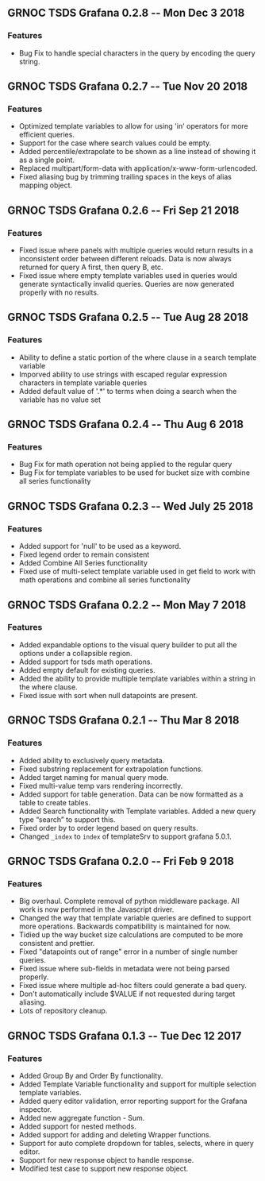 ## GRNOC TSDS Grafana 0.2.8 -- Mon Dec 3 2018

### Features

* Bug Fix to handle special characters in the query by encoding the query string.

## GRNOC TSDS Grafana 0.2.7 -- Tue Nov 20 2018

### Features

* Optimized template variables to allow for using 'in' operators for more efficient queries.
* Support for the case where search values could be empty.
* Added percentile/extrapolate to be shown as a line instead of showing it as a single point.
* Replaced multipart/form-data with application/x-www-form-urlencoded.
* Fixed aliasing bug by trimming trailing spaces in the keys of alias mapping object.


## GRNOC TSDS Grafana 0.2.6 -- Fri Sep 21 2018

### Features

* Fixed issue where panels with multiple queries would return results in a inconsistent order
between different reloads. Data is now always returned for query A first, then query B, etc.
* Fixed issue where empty template variables used in queries would generate syntactically invalid
queries. Queries are now generated properly with no results.


## GRNOC TSDS Grafana 0.2.5 -- Tue Aug 28 2018

### Features

* Ability to define a static portion of the where clause in a search template variable
* Imporved ability to use strings with escaped regular expression characters in template variable queries
* Added default value of '.*' to terms when doing a search when the variable has no value set

## GRNOC TSDS Grafana 0.2.4 -- Thu Aug 6 2018

### Features

* Bug Fix for math operation not being applied to the regular query
* Bug Fix for template variables to be used for bucket size with combine all series functionality

## GRNOC TSDS Grafana 0.2.3 -- Wed July 25 2018

### Features

* Added support for 'null' to be used as a keyword.
* Fixed legend order to remain consistent
* Added Combine All Series functionality
* Fixed use of multi-select template variable used in get field to work with math operations and combine all series functionality

## GRNOC TSDS Grafana 0.2.2 -- Mon May 7 2018

### Features

* Added expandable options to the visual query builder to put all the options under a collapsible region.
* Added support for tsds math operations.
* Added empty default for existing queries.
* Added the ability to provide multiple template variables within a string in the where clause. 
* Fixed issue with sort when null datapoints are present.

## GRNOC TSDS Grafana 0.2.1 -- Thu Mar 8 2018

### Features

* Added ability to exclusively query metadata.
* Fixed substring replacement for extrapolation functions.
* Added target naming for manual query mode.
* Fixed multi-value temp vars rendering incorrectly.
* Added support for table generation. Data can be now formatted as a table to create tables.  
* Added Search functionality with Template variables. Added a new query type “search” to support this.
* Fixed order by to order legend based on query results.
* Changed `_index` to `index` of templateSrv to support grafana 5.0.1.

## GRNOC TSDS Grafana 0.2.0 -- Fri Feb 9 2018

### Features

* Big overhaul. Complete removal of python middleware package. All work is now performed in the Javascript driver.
* Changed the way that template variable queries are defined to support more operations. Backwards compatibility is maintained for now.
* Tidied up the way bucket size calculations are computed to be more consistent and prettier.
* Fixed "datapoints out of range" error in a number of single number queries.
* Fixed issue where sub-fields in metadata were not being parsed properly.
* Fixed issue where multiple ad-hoc filters could generate a bad query.
* Don't automatically include $VALUE if not requested during target aliasing.
* Lots of repository cleanup.

## GRNOC TSDS Grafana 0.1.3 -- Tue Dec 12 2017

### Features

*  Added Group By and Order By functionality.
*  Added Template Variable functionality and support for multiple selection template variables. 
*  Added query editor validation, error reporting support for the Grafana inspector.
*  Added new aggregate function - Sum. 
*  Added support for nested methods.
*  Added support for adding and deleting Wrapper functions.
*  Support for auto complete dropdown for tables, selects, where in query editor.
*  Support for new response object to handle response.
*  Modified test case to support new response object.
